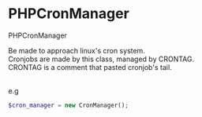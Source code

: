 # PHPCronManager
PHPCronManager

Be made to approach linux's cron system.<br>
Cronjobs are made by this class, managed by CRONTAG.<br>
CRONTAG is a comment that pasted cronjob's tail.<br><br>

e.g<br>
```php
$cron_manager = new CronManager();


```